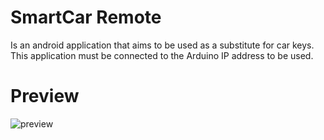 # SmartCar Remote
Is an android application that aims to be used as a substitute for car keys. This application must be connected to the Arduino IP address to be used.

# Preview
![preview](preview.gif)
